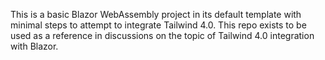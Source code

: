 This is a basic Blazor WebAssembly project in its default template with minimal steps to attempt to integrate Tailwind 4.0. This repo exists to be used as a reference in discussions on the topic of Tailwind 4.0 integration with Blazor.
